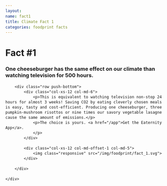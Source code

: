 ```yaml
---
layout:
name: fact1
title: Climate Fact 1
categories: foodprint facts
---
```



<div class="bgLightBlue">
	<div class="container">
		<div class="row push-top">
			<div class="col-xs-12">
				<h1>Fact #1</h1>
			</div>
		</div>
		<div class="row">
			<div class="col-xs-12 col-md-6">
				<h3>
					One cheeseburger has the same effect on our climate than watching television for 500 hours.
				</h3>
			</div>
		</div>

		<div class="row push-bottom">
			<div class="col-xs-12 col-md-6">
				<p>This is equivalent to watching television non-stop 24 hours for almost 3 weeks! Saving CO2 by eating cleverly chosen meals is easy, tasty and cost-efficient. Producing one cheeseburger, three pumpkin-mushroom risottos or nine times our savory vegetable lasagne cause the same amount of emissions.</p>
				<p>The choice is yours. <a href="/app">Get the Eaternity App</a>.
				</p>
			</div>

			<div class="col-xs-12 col-md-offset-1 col-md-5">
				<img class="responsive" src="/img/foodprint/fact_1.svg">
			</div>

		</div>

	</div>
</div>
